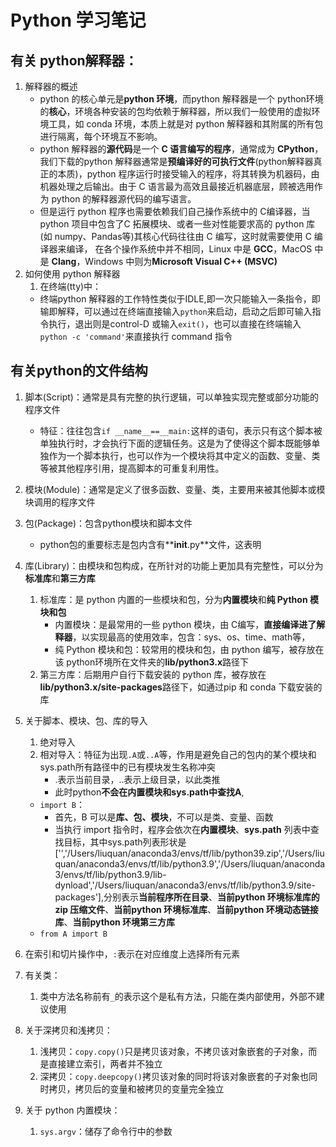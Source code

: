 # Python 学习笔记
## 有关 python解释器：
1. 解释器的概述
   -  python 的核心单元是**python 环境**，而python 解释器是一个 python环境的**核心**，环境各种安装的包均依赖于解释器，所以我们一般使用的虚拟环境工具，如 conda 环境，本质上就是对 python 解释器和其附属的所有包进行隔离，每个环境互不影响。
   -  python 解释器的**源代码**是一个 **C 语言编写的程序**，通常成为 **CPython**，我们下载的python 解释器通常是**预编译好的可执行文件**(python解释器真正的本质)，python 程序运行时接受输入的程序，将其转换为机器码，由机器处理之后输出。由于 C 语言最为高效且最接近机器底层，顾被选用作为 python 的解释器源代码的编写语言。
   -  但是运行 python 程序也需要依赖我们自己操作系统中的 C编译器，当python 项目中包含了C 拓展模块、或者一些对性能要求高的 python 库(如 numpy、Pandas等)其核心代码往往由 C 编写，这时就需要使用 C 编译器来编译， 在各个操作系统中并不相同，Linux 中是 **GCC**，MacOS 中是 **Clang**，Windows 中则为**Microsoft Visual C++ (MSVC)**
2. 如何使用 python 解释器
   1. 在终端(tty)中：
     - 终端python 解释器的工作特性类似于IDLE,即一次只能输入一条指令，即输即解释，可以通过在终端直接输入`python`来启动，启动之后即可输入指令执行，退出则是control-D 或输入`exit()`，也可以直接在终端输入`python -c 'command'`来直接执行 command 指令
## 有关python的文件结构
1. 脚本(Script)：通常是具有完整的执行逻辑，可以单独实现完整或部分功能的程序文件
   - 特征：往往包含`if __name__==__main:`这样的语句，表示只有这个脚本被单独执行时，才会执行下面的逻辑任务。这是为了使得这个脚本既能够单独作为一个脚本执行，也可以作为一个模块将其中定义的函数、变量、类等被其他程序引用，提高脚本的可重复利用性。
2. 模块(Module)：通常是定义了很多函数、变量、类，主要用来被其他脚本或模块调用的程序文件
3. 包(Package)：包含python模块和脚本文件
   - python包的重要标志是包内含有**__init__.py**文件，这表明
4. 库(Library)：由模块和包构成，在所针对的功能上更加具有完整性，可以分为**标准库**和**第三方库**
   1. 标准库：是 python 内置的一些模块和包，分为**内置模块**和**纯 Python 模块和包**
      - 内置模块：是最常用的一些 python 模块，由 C编写，**直接编译进了解释器**，以实现最高的使用效率，包含：sys、os、time、math等，
      - 纯 Python 模块和包：较常用的模块和包，由 python 编写，被存放在该 python环境所在文件夹的**lib/python3.x**路径下
   2. 第三方库：后期用户自行下载安装的 python 库，被存放在**lib/python3.x/site-packages**路径下，如通过pip 和 conda 下载安装的库
5. 关于脚本、模块、包、库的导入
   1. 绝对导入    
   2. 相对导入：特征为出现`.A`或`..A`等，作用是避免自己的包内的某个模块和sys.path所有路径中的已有模块发生名称冲突
      - .表示当前目录，..表示上级目录，以此类推
      - 此时python**不会在内置模块和sys.path中查找A**,
   - `import B`：
     - 首先，B 可以是**库、包、模块**，不可以是类、变量、函数
     - 当执行 import 指令时，程序会依次在**内置模块**、**sys.path** 列表中查找目标，其中sys.path列表形状是['','/Users/liuquan/anaconda3/envs/tf/lib/python39.zip','/Users/liuquan/anaconda3/envs/tf/lib/python3.9','/Users/liuquan/anaconda3/envs/tf/lib/python3.9/lib-dynload','/Users/liuquan/anaconda3/envs/tf/lib/python3.9/site-packages'],分别表示**当前程序所在目录**、**当前python 环境标准库的 zip 压缩文件**、**当前python 环境标准库**、**当前python 环境动态链接库**、**当前python 环境第三方库**
   - `from A import B`


6. 在索引和切片操作中，`:`表示在对应维度上选择所有元素
7. 有关类：
   1. 类中方法名称前有`_`的表示这个是私有方法，只能在类内部使用，外部不建议使用
8. 关于深拷贝和浅拷贝：
   1. 浅拷贝：`copy.copy()`只是拷贝该对象，不拷贝该对象嵌套的子对象，而是直接建立索引，两者并不独立
   2. 深拷贝：`copy.deepcopy()`拷贝该对象的同时将该对象嵌套的子对象也同时拷贝，拷贝后的变量和被拷贝的变量完全独立
9. 关于 python 内置模块：
   1. `sys.argv`：储存了命令行中的参数
